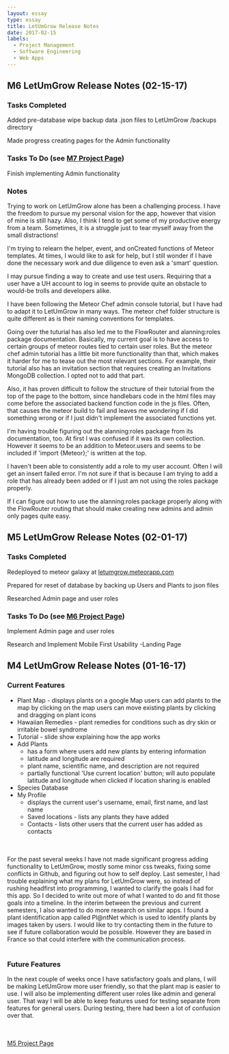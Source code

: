 ```yaml
---
layout: essay
type: essay
title: LetUmGrow Release Notes
date: 2017-02-15
labels:
  - Project Management
  - Software Engineering
  - Web Apps
---
```




## M6 LetUmGrow Release Notes (02-15-17)

### Tasks Completed
Added pre-database wipe backup data .json files to LetUmGrow /backups directory

Made progress creating pages for the Admin functionality

### Tasks To Do (see <a href="https://github.com/LetUmGrow/LetUmGrow/projects/8">M7 Project Page</a>)
Finish implementing Admin functionality

### Notes
Trying to work on LetUmGrow alone has been a challenging process. I have the freedom to pursue my personal vision for the app, however that vision of mine is still hazy. Also, I think I tend to get some of my productive energy from a team. Sometimes, it is a struggle just to tear myself away from the small distractions!<br />


I'm trying to relearn the helper, event, and onCreated functions of Meteor templates. At times, I would like to ask for help, but I still wonder if I have done the necessary work and due diligence to even ask a 'smart' question.<br />


I may pursue finding a way to create and use test users. Requiring that a user have a UH account to log in seems to provide quite an obstacle to would-be trolls and developers alike.


I have been following the Meteor Chef admin console tutorial, but I have had to adapt it to LetUmGrow in many ways. The meteor chef folder structure is quite different as is their naming conventions for templates.


Going over the tuturial has also led me to the FlowRouter and alanning:roles package documentation. Basically, my current goal is to have access to certain groups of meteor routes tied to certain user roles. But the meteor chef admin tutorial has a little bit more functionality than that, which makes it harder for me to tease out the most relevant sections. For example, their tutorial also has an invitation section that requires creating an Invitations MongoDB collection. I opted not to add that part.


Also, it has proven difficult to follow the structure of their tutorial from the top of the page to the bottom, since handlebars code in the html files may come before the associated backend function code in the js files. Often, that causes the meteor build to fail and leaves me wondering if I did something wrong or if I just didn't implement the associated functions yet.


I'm having trouble figuring out the alanning:roles package from its documentation, too. At first I was confused if it was its own collection. However it seems to be an addition to Meteor.users and seems to be included if 'import {Meteor};' is written at the top. 


I haven't been able to consistently add a role to my user account. Often I will get an insert failed error. I'm not sure if that is because I am trying to add a role that has already been added or if I just am not using the roles package properly.


If I can figure out how to use the alanning:roles package properly along with the FlowRouter routing that should make creating new admins and admin only pages quite easy.


## M5 LetUmGrow Release Notes (02-01-17)

### Tasks Completed
Redeployed to meteor galaxy at <a href="https://letumgrow.meteorapp.com">letumgrow.meteorapp.com</a>

Prepared for reset of database by backing up Users and Plants to json files

Researched Admin page and user roles

### Tasks To Do (see <a href="https://github.com/LetUmGrow/LetUmGrow/projects/7">M6 Project Page</a>)
Implement Admin page and user roles

Research and Implement Mobile First Usability
-Landing Page


## M4 LetUmGrow Release Notes (01-16-17)

### Current Features
<ul>
<li>Plant Map - displays plants on a google Map
  users can add plants to the map by clicking on the map
  users can move existing plants by clicking and dragging on plant icons</li>
<li>Hawaiian Remedies - plant remedies for conditions such as dry skin or irritable bowel syndrome</li>
<li>Tutorial - slide show explaining how the app works</li>
<li>Add Plants
   <ul>
      <li>has a form where users add new plants by entering information</li>
      <li>latitude and longitude are required</li>
      <li>plant name, scientific name, and description are not required</li>
      <li>partially functional 'Use current location' button; will auto populate latitude and longitude when clicked if location sharing is enabled</li>
   </ul>
 </li>
<li>Species Database</li>
<li>My Profile 
<ul><li> displays the current user's username, email, first name, and last name</li>
  <li> Saved locations - lists any plants they have added</li>
  <li> Contacts - lists other users that the current user has added as contacts</li>
  </ul>
  </li>
</ul>
<br><br>
For the past several weeks I have not made significant progress adding functionality to LetUmGrow, mostly some minor css tweaks, fixing some conflicts in Github, and figuring out how to self deploy. Last semester, I had trouble explaining what my plans for LetUmGrow were, so instead of rushing headfirst into programming, I wanted to clarify the goals I had for this app. So I decided to write out more of what I wanted to do and fit those goals into a timeline. In the interim between the previous and current semesters, I also wanted to do more research on similar apps. I found a plant identification app called Pl@ntNet which is used to identify plants by images taken by users. I would like to try contacting them in the future to see if future collaboration would be possible. However they are based in France so that could interfere with the communication process.
<br><br>

### Future Features
In the next couple of weeks once I have satisfactory goals and plans, I will be making LetUmGrow more user friendly, so that the plant map is easier to use. I will also be implementing different user roles like admin and general user. That way I will be able to keep features used for testing separate from features for general users. During testing, there had been a lot of confusion over that.

<br><br><a href="https://github.com/LetUmGrow/LetUmGrow/projects/6">M5 Project Page</a>